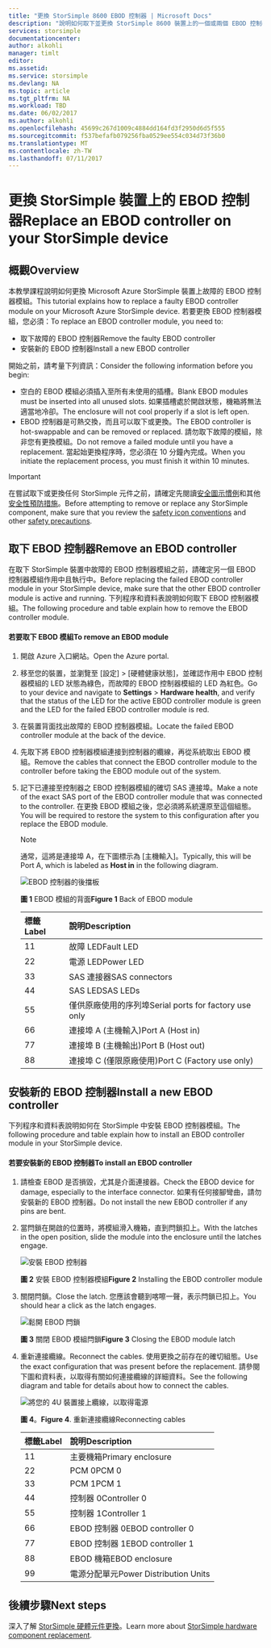 ```yaml
---
title: "更換 StorSimple 8600 EBOD 控制器 | Microsoft Docs"
description: "說明如何取下並更換 StorSimple 8600 裝置上的一個或兩個 EBOD 控制器。"
services: storsimple
documentationcenter: 
author: alkohli
manager: timlt
editor: 
ms.assetid: 
ms.service: storsimple
ms.devlang: NA
ms.topic: article
ms.tgt_pltfrm: NA
ms.workload: TBD
ms.date: 06/02/2017
ms.author: alkohli
ms.openlocfilehash: 45699c267d1009c4884dd164fd3f2950d6d5f555
ms.sourcegitcommit: f537befafb079256fba0529ee554c034d73f36b0
ms.translationtype: MT
ms.contentlocale: zh-TW
ms.lasthandoff: 07/11/2017
---
```

# <a name="replace-an-ebod-controller-on-your-storsimple-device"></a><span data-ttu-id="dcf96-103">更換 StorSimple 裝置上的 EBOD 控制器</span><span class="sxs-lookup"><span data-stu-id="dcf96-103">Replace an EBOD controller on your StorSimple device</span></span>

## <a name="overview"></a><span data-ttu-id="dcf96-104">概觀</span><span class="sxs-lookup"><span data-stu-id="dcf96-104">Overview</span></span>
<span data-ttu-id="dcf96-105">本教學課程說明如何更換 Microsoft Azure StorSimple 裝置上故障的 EBOD 控制器模組。</span><span class="sxs-lookup"><span data-stu-id="dcf96-105">This tutorial explains how to replace a faulty EBOD controller module on your Microsoft Azure StorSimple device.</span></span> <span data-ttu-id="dcf96-106">若要更換 EBOD 控制器模組，您必須：</span><span class="sxs-lookup"><span data-stu-id="dcf96-106">To replace an EBOD controller module, you need to:</span></span>

* <span data-ttu-id="dcf96-107">取下故障的 EBOD 控制器</span><span class="sxs-lookup"><span data-stu-id="dcf96-107">Remove the faulty EBOD controller</span></span>
* <span data-ttu-id="dcf96-108">安裝新的 EBOD 控制器</span><span class="sxs-lookup"><span data-stu-id="dcf96-108">Install a new EBOD controller</span></span>

<span data-ttu-id="dcf96-109">開始之前，請考量下列資訊：</span><span class="sxs-lookup"><span data-stu-id="dcf96-109">Consider the following information before you begin:</span></span>

* <span data-ttu-id="dcf96-110">空白的 EBOD 模組必須插入至所有未使用的插槽。</span><span class="sxs-lookup"><span data-stu-id="dcf96-110">Blank EBOD modules must be inserted into all unused slots.</span></span> <span data-ttu-id="dcf96-111">如果插槽處於開啟狀態，機箱將無法適當地冷卻。</span><span class="sxs-lookup"><span data-stu-id="dcf96-111">The enclosure will not cool properly if a slot is left open.</span></span>
* <span data-ttu-id="dcf96-112">EBOD 控制器是可熱交換，而且可以取下或更換。</span><span class="sxs-lookup"><span data-stu-id="dcf96-112">The EBOD controller is hot-swappable and can be removed or replaced.</span></span> <span data-ttu-id="dcf96-113">請勿取下故障的模組，除非您有更換模組。</span><span class="sxs-lookup"><span data-stu-id="dcf96-113">Do not remove a failed module until you have a replacement.</span></span> <span data-ttu-id="dcf96-114">當起始更換程序時，您必須在 10 分鐘內完成。</span><span class="sxs-lookup"><span data-stu-id="dcf96-114">When you initiate the replacement process, you must finish it within 10 minutes.</span></span>

> [!IMPORTANT]
> <span data-ttu-id="dcf96-115">在嘗試取下或更換任何 StorSimple 元件之前，請確定先閱讀[安全圖示慣例](storsimple-safety.md#safety-icon-conventions)和其他[安全性預防措施](storsimple-safety.md)。</span><span class="sxs-lookup"><span data-stu-id="dcf96-115">Before attempting to remove or replace any StorSimple component, make sure that you review the [safety icon conventions](storsimple-safety.md#safety-icon-conventions) and other [safety precautions](storsimple-safety.md).</span></span>

## <a name="remove-an-ebod-controller"></a><span data-ttu-id="dcf96-116">取下 EBOD 控制器</span><span class="sxs-lookup"><span data-stu-id="dcf96-116">Remove an EBOD controller</span></span>
<span data-ttu-id="dcf96-117">在取下 StorSimple 裝置中故障的 EBOD 控制器模組之前，請確定另一個 EBOD 控制器模組作用中且執行中。</span><span class="sxs-lookup"><span data-stu-id="dcf96-117">Before replacing the failed EBOD controller module in your StorSimple device, make sure that the other EBOD controller module is active and running.</span></span> <span data-ttu-id="dcf96-118">下列程序和資料表說明如何取下 EBOD 控制器模組。</span><span class="sxs-lookup"><span data-stu-id="dcf96-118">The following procedure and table explain how to remove the EBOD controller module.</span></span>

#### <a name="to-remove-an-ebod-module"></a><span data-ttu-id="dcf96-119">若要取下 EBOD 模組</span><span class="sxs-lookup"><span data-stu-id="dcf96-119">To remove an EBOD module</span></span>
1. <span data-ttu-id="dcf96-120">開啟 Azure 入口網站。</span><span class="sxs-lookup"><span data-stu-id="dcf96-120">Open the Azure portal.</span></span>
2. <span data-ttu-id="dcf96-121">移至您的裝置，並瀏覽至 [設定] > [硬體健康狀態]，並確認作用中 EBOD 控制器模組的 LED 狀態為綠色，而故障的 EBOD 控制器模組的 LED 為紅色。</span><span class="sxs-lookup"><span data-stu-id="dcf96-121">Go to your device and navigate to **Settings** > **Hardware health**, and verify that the status of the LED for the active EBOD controller module is green and the LED for the failed EBOD controller module is red.</span></span>
3. <span data-ttu-id="dcf96-122">在裝置背面找出故障的 EBOD 控制器模組。</span><span class="sxs-lookup"><span data-stu-id="dcf96-122">Locate the failed EBOD controller module at the back of the device.</span></span>
4. <span data-ttu-id="dcf96-123">先取下將 EBOD 控制器模組連接到控制器的纜線，再從系統取出 EBOD 模組。</span><span class="sxs-lookup"><span data-stu-id="dcf96-123">Remove the cables that connect the EBOD controller module to the controller before taking the EBOD module out of the system.</span></span>
5. <span data-ttu-id="dcf96-124">記下已連接至控制器之 EBOD 控制器模組的確切 SAS 連接埠。</span><span class="sxs-lookup"><span data-stu-id="dcf96-124">Make a note of the exact SAS port of the EBOD controller module that was connected to the controller.</span></span> <span data-ttu-id="dcf96-125">在更換 EBOD 模組之後，您必須將系統還原至這個組態。</span><span class="sxs-lookup"><span data-stu-id="dcf96-125">You will be required to restore the system to this configuration after you replace the EBOD module.</span></span>
   
   > [!NOTE]
   > <span data-ttu-id="dcf96-126">通常，這將是連接埠 A，在下圖標示為 [主機輸入]。</span><span class="sxs-lookup"><span data-stu-id="dcf96-126">Typically, this will be Port A, which is labeled as **Host in** in the following diagram.</span></span>
   
    ![EBOD 控制器的後擋板](./media/storsimple-ebod-controller-replacement/IC741049.png)
   
     <span data-ttu-id="dcf96-128">**圖 1** EBOD 模組的背面</span><span class="sxs-lookup"><span data-stu-id="dcf96-128">**Figure 1** Back of EBOD module</span></span>
   
   | <span data-ttu-id="dcf96-129">標籤</span><span class="sxs-lookup"><span data-stu-id="dcf96-129">Label</span></span> | <span data-ttu-id="dcf96-130">說明</span><span class="sxs-lookup"><span data-stu-id="dcf96-130">Description</span></span> |
   |:--- |:--- |
   | <span data-ttu-id="dcf96-131">1</span><span class="sxs-lookup"><span data-stu-id="dcf96-131">1</span></span> |<span data-ttu-id="dcf96-132">故障 LED</span><span class="sxs-lookup"><span data-stu-id="dcf96-132">Fault LED</span></span> |
   | <span data-ttu-id="dcf96-133">2</span><span class="sxs-lookup"><span data-stu-id="dcf96-133">2</span></span> |<span data-ttu-id="dcf96-134">電源 LED</span><span class="sxs-lookup"><span data-stu-id="dcf96-134">Power LED</span></span> |
   | <span data-ttu-id="dcf96-135">3</span><span class="sxs-lookup"><span data-stu-id="dcf96-135">3</span></span> |<span data-ttu-id="dcf96-136">SAS 連接器</span><span class="sxs-lookup"><span data-stu-id="dcf96-136">SAS connectors</span></span> |
   | <span data-ttu-id="dcf96-137">4</span><span class="sxs-lookup"><span data-stu-id="dcf96-137">4</span></span> |<span data-ttu-id="dcf96-138">SAS LED</span><span class="sxs-lookup"><span data-stu-id="dcf96-138">SAS LEDs</span></span> |
   | <span data-ttu-id="dcf96-139">5</span><span class="sxs-lookup"><span data-stu-id="dcf96-139">5</span></span> |<span data-ttu-id="dcf96-140">僅供原廠使用的序列埠</span><span class="sxs-lookup"><span data-stu-id="dcf96-140">Serial ports for factory use only</span></span> |
   | <span data-ttu-id="dcf96-141">6</span><span class="sxs-lookup"><span data-stu-id="dcf96-141">6</span></span> |<span data-ttu-id="dcf96-142">連接埠 A (主機輸入)</span><span class="sxs-lookup"><span data-stu-id="dcf96-142">Port A (Host in)</span></span> |
   | <span data-ttu-id="dcf96-143">7</span><span class="sxs-lookup"><span data-stu-id="dcf96-143">7</span></span> |<span data-ttu-id="dcf96-144">連接埠 B (主機輸出)</span><span class="sxs-lookup"><span data-stu-id="dcf96-144">Port B (Host out)</span></span> |
   | <span data-ttu-id="dcf96-145">8</span><span class="sxs-lookup"><span data-stu-id="dcf96-145">8</span></span> |<span data-ttu-id="dcf96-146">連接埠 C (僅限原廠使用)</span><span class="sxs-lookup"><span data-stu-id="dcf96-146">Port C (Factory use only)</span></span> |

## <a name="install-a-new-ebod-controller"></a><span data-ttu-id="dcf96-147">安裝新的 EBOD 控制器</span><span class="sxs-lookup"><span data-stu-id="dcf96-147">Install a new EBOD controller</span></span>
<span data-ttu-id="dcf96-148">下列程序和資料表說明如何在 StorSimple 中安裝 EBOD 控制器模組。</span><span class="sxs-lookup"><span data-stu-id="dcf96-148">The following procedure and table explain how to install an EBOD controller module in your StorSimple device.</span></span>

#### <a name="to-install-an-ebod-controller"></a><span data-ttu-id="dcf96-149">若要安裝新的 EBOD 控制器</span><span class="sxs-lookup"><span data-stu-id="dcf96-149">To install an EBOD controller</span></span>
1. <span data-ttu-id="dcf96-150">請檢查 EBOD 是否損毀，尤其是介面連接器。</span><span class="sxs-lookup"><span data-stu-id="dcf96-150">Check the EBOD device for damage, especially to the interface connector.</span></span> <span data-ttu-id="dcf96-151">如果有任何接腳彎曲，請勿安裝新的 EBOD 控制器。</span><span class="sxs-lookup"><span data-stu-id="dcf96-151">Do not install the new EBOD controller if any pins are bent.</span></span>
2. <span data-ttu-id="dcf96-152">當閂鎖在開啟的位置時，將模組滑入機箱，直到閂鎖扣上。</span><span class="sxs-lookup"><span data-stu-id="dcf96-152">With the latches in the open position, slide the module into the enclosure until the latches engage.</span></span>
   
    ![安裝 EBOD 控制器](./media/storsimple-ebod-controller-replacement/IC741050.png)
   
    <span data-ttu-id="dcf96-154">**圖 2** 安裝 EBOD 控制器模組</span><span class="sxs-lookup"><span data-stu-id="dcf96-154">**Figure 2**  Installing the EBOD controller module</span></span>
3. <span data-ttu-id="dcf96-155">關閉閂鎖。</span><span class="sxs-lookup"><span data-stu-id="dcf96-155">Close the latch.</span></span> <span data-ttu-id="dcf96-156">您應該會聽到喀嚓一聲，表示閂鎖已扣上。</span><span class="sxs-lookup"><span data-stu-id="dcf96-156">You should hear a click as the latch engages.</span></span>
   
    ![鬆開 EBOD 閂鎖](./media/storsimple-ebod-controller-replacement/IC741047.png)
   
    <span data-ttu-id="dcf96-158">**圖 3** 關閉 EBOD 模組閂鎖</span><span class="sxs-lookup"><span data-stu-id="dcf96-158">**Figure 3**  Closing the EBOD module latch</span></span>
4. <span data-ttu-id="dcf96-159">重新連接纜線。</span><span class="sxs-lookup"><span data-stu-id="dcf96-159">Reconnect the cables.</span></span> <span data-ttu-id="dcf96-160">使用更換之前存在的確切組態。</span><span class="sxs-lookup"><span data-stu-id="dcf96-160">Use the exact configuration that was present before the replacement.</span></span> <span data-ttu-id="dcf96-161">請參閱下圖和資料表，以取得有關如何連接纜線的詳細資料。</span><span class="sxs-lookup"><span data-stu-id="dcf96-161">See the following diagram and table for details about how to connect the cables.</span></span>
   
    ![將您的 4U 裝置接上纜線，以取得電源](./media/storsimple-ebod-controller-replacement/IC770723.png)
   
    <span data-ttu-id="dcf96-163">**圖 4**。</span><span class="sxs-lookup"><span data-stu-id="dcf96-163">**Figure 4**.</span></span> <span data-ttu-id="dcf96-164">重新連接纜線</span><span class="sxs-lookup"><span data-stu-id="dcf96-164">Reconnecting cables</span></span>
   
   | <span data-ttu-id="dcf96-165">標籤</span><span class="sxs-lookup"><span data-stu-id="dcf96-165">Label</span></span> | <span data-ttu-id="dcf96-166">說明</span><span class="sxs-lookup"><span data-stu-id="dcf96-166">Description</span></span> |
   |:--- |:--- |
   | <span data-ttu-id="dcf96-167">1</span><span class="sxs-lookup"><span data-stu-id="dcf96-167">1</span></span> |<span data-ttu-id="dcf96-168">主要機箱</span><span class="sxs-lookup"><span data-stu-id="dcf96-168">Primary enclosure</span></span> |
   | <span data-ttu-id="dcf96-169">2</span><span class="sxs-lookup"><span data-stu-id="dcf96-169">2</span></span> |<span data-ttu-id="dcf96-170">PCM 0</span><span class="sxs-lookup"><span data-stu-id="dcf96-170">PCM 0</span></span> |
   | <span data-ttu-id="dcf96-171">3</span><span class="sxs-lookup"><span data-stu-id="dcf96-171">3</span></span> |<span data-ttu-id="dcf96-172">PCM 1</span><span class="sxs-lookup"><span data-stu-id="dcf96-172">PCM 1</span></span> |
   | <span data-ttu-id="dcf96-173">4</span><span class="sxs-lookup"><span data-stu-id="dcf96-173">4</span></span> |<span data-ttu-id="dcf96-174">控制器 0</span><span class="sxs-lookup"><span data-stu-id="dcf96-174">Controller 0</span></span> |
   | <span data-ttu-id="dcf96-175">5</span><span class="sxs-lookup"><span data-stu-id="dcf96-175">5</span></span> |<span data-ttu-id="dcf96-176">控制器 1</span><span class="sxs-lookup"><span data-stu-id="dcf96-176">Controller 1</span></span> |
   | <span data-ttu-id="dcf96-177">6</span><span class="sxs-lookup"><span data-stu-id="dcf96-177">6</span></span> |<span data-ttu-id="dcf96-178">EBOD 控制器 0</span><span class="sxs-lookup"><span data-stu-id="dcf96-178">EBOD controller 0</span></span> |
   | <span data-ttu-id="dcf96-179">7</span><span class="sxs-lookup"><span data-stu-id="dcf96-179">7</span></span> |<span data-ttu-id="dcf96-180">EBOD 控制器 1</span><span class="sxs-lookup"><span data-stu-id="dcf96-180">EBOD controller 1</span></span> |
   | <span data-ttu-id="dcf96-181">8</span><span class="sxs-lookup"><span data-stu-id="dcf96-181">8</span></span> |<span data-ttu-id="dcf96-182">EBOD 機箱</span><span class="sxs-lookup"><span data-stu-id="dcf96-182">EBOD enclosure</span></span> |
   | <span data-ttu-id="dcf96-183">9</span><span class="sxs-lookup"><span data-stu-id="dcf96-183">9</span></span> |<span data-ttu-id="dcf96-184">電源分配單元</span><span class="sxs-lookup"><span data-stu-id="dcf96-184">Power Distribution Units</span></span> |

## <a name="next-steps"></a><span data-ttu-id="dcf96-185">後續步驟</span><span class="sxs-lookup"><span data-stu-id="dcf96-185">Next steps</span></span>
<span data-ttu-id="dcf96-186">深入了解 [StorSimple 硬體元件更換](storsimple-8000-hardware-component-replacement.md)。</span><span class="sxs-lookup"><span data-stu-id="dcf96-186">Learn more about [StorSimple hardware component replacement](storsimple-8000-hardware-component-replacement.md).</span></span>

